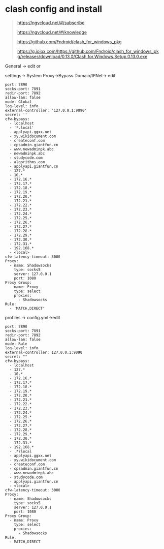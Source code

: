 # clash config and install

> https://ngvcloud.net/#/subscribe
>
> https://ngvcloud.net/#/knowledge
>
> https://github.com/Fndroid/clash_for_windows_pkg
>
> https://g.ioiox.com/https://github.com/Fndroid/clash_for_windows_pkg/releases/download/0.13.0/Clash.for.Windows.Setup.0.13.0.exe

General -> edit or

settings-> System Proxy->Bypass Domain/IPNet-> edit

```
port: 7890
socks-port: 7891
redir-port: 7892
allow-lan: false
mode: Global
log-level: info
external-controller: '127.0.0.1:9090'
secret: ''
cfw-bypass:
  - localhost
  - '*.local'
  - applyapi.ggxx.net
  - xy.wikidocument.com
  - createconf.com
  - cpsadmin.giantfun.cn
  - www.newadminpk.abc
  - newadminpk.abc
  - studycode.com
  - algorithms.com
  - applyapi.giantfun.cn
  - 127.*
  - 10.*
  - 172.16.*
  - 172.17.*
  - 172.18.*
  - 172.19.*
  - 172.20.*
  - 172.21.*
  - 172.22.*
  - 172.23.*
  - 172.24.*
  - 172.25.*
  - 172.26.*
  - 172.27.*
  - 172.28.*
  - 172.29.*
  - 172.30.*
  - 172.31.*
  - 192.168.*
  - <local>
cfw-latency-timeout: 3000
Proxy:
  - name: Shadowsocks
    type: socks5
    server: 127.0.0.1
    port: 1080
Proxy Group:
  - name: Proxy
    type: select
    proxies:
      - Shadowsocks
Rule:
  - 'MATCH,DIRECT'
```

profiles -> config.yml->edit

```
port: 7890
socks-port: 7891
redir-port: 7892
allow-lan: false
mode: Rule
log-level: info
external-controller: 127.0.0.1:9090
secret: ""
cfw-bypass:
  - localhost
  - 127.*
  - 10.*
  - 172.16.*
  - 172.17.*
  - 172.18.*
  - 172.19.*
  - 172.20.*
  - 172.21.*
  - 172.22.*
  - 172.23.*
  - 172.24.*
  - 172.25.*
  - 172.26.*
  - 172.27.*
  - 172.28.*
  - 172.29.*
  - 172.30.*
  - 172.31.*
  - 192.168.*
  - .*?local
  - applyapi.ggxx.net
  - xy.wikidocument.com
  - createconf.com
  - cpsadmin.giantfun.cn
  - www.newadminpk.abc
  - studycode.com
  - applyapi.giantfun.cn
  - <local>
cfw-latency-timeout: 3000
Proxy:
  - name: Shadowsocks
    type: socks5
    server: 127.0.0.1
    port: 1080
Proxy Group:
  - name: Proxy
    type: select
    proxies:
      - Shadowsocks
Rule:
  - MATCH,DIRECT
```


